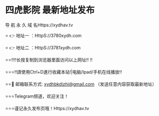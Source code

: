 # 四虎影院 最新地址发布

导 航 永 久 域 名Https://xydhav.tv

⭐️ 👉 地址一 ：HttpS://3780xydh.com

⭐️ 👉 地址二 ：HttpS://3781xydh.com

⭐️⭐️‼️‼️长按复制到浏览器里面访问以上网址‼️ ‼️

⭐️⭐️⭐️‼️請使用Ctrl+D進行收藏本站!|电脑/Ipad/手机在线播放‼️

⭐️⭐️📧 邮箱联系方式: xydhbkdizhi@gmail.com （发送任意内容获取最新地址）

⭐️⭐️⭐️Telegram频道，欢迎关注！

⭐️⭐️⭐️谨记永久发布页哦！Https://xydhav.tv
